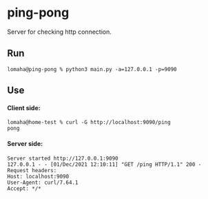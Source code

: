 # ping-pong
Server for checking http connection.
## Run
```
lomaha@ping-pong % python3 main.py -a=127.0.0.1 -p=9090
```
## Use
#### Client side:
```
lomaha@home-test % curl -G http://localhost:9090/ping
pong
```
#### Server side:
```
Server started http://127.0.0.1:9090
127.0.0.1 - - [01/Dec/2021 12:10:11] "GET /ping HTTP/1.1" 200 -
Request headers:
Host: localhost:9090
User-Agent: curl/7.64.1
Accept: */*
```
